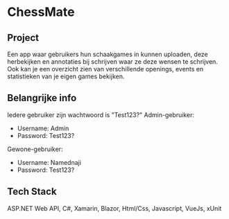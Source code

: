 # ChessMate

## Project
Een app waar gebruikers hun schaakgames in kunnen uploaden, deze herbekijken en annotaties bij schrijven waar ze deze wensen te schrijven. Ook kan je een overzicht zien van verschillende openings, events en statistieken van je eigen games bekijken.

## Belangrijke info
Iedere gebruiker zijn wachtwoord is "Test123?"
Admin-gebruiker: 
- Username: Admin
- Password: Test123?

Gewone-gebruiker: 
- Username: Namednaji
- Password: Test123?

## Tech Stack
ASP.NET Web API, C#, Xamarin, Blazor, Html/Css, Javascript, VueJs, xUnit
